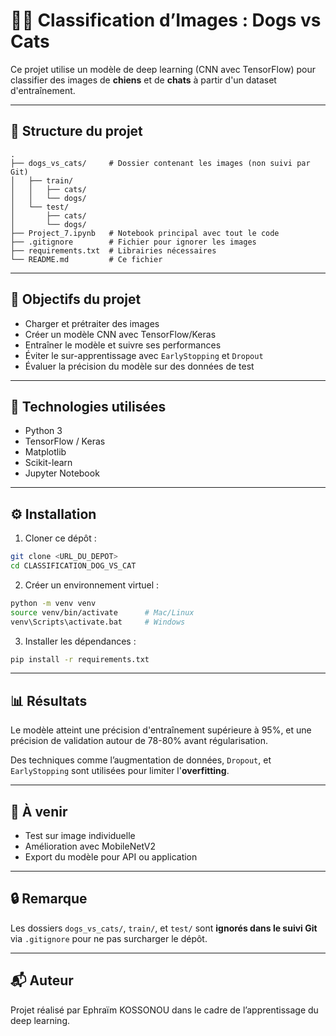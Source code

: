 # 🐶🐱 Classification d’Images : Dogs vs Cats

Ce projet utilise un modèle de deep learning (CNN avec TensorFlow) pour classifier des images de **chiens** et de **chats** à partir d'un dataset d'entraînement.

---

## 📁 Structure du projet

```
.
├── dogs_vs_cats/     # Dossier contenant les images (non suivi par Git)
│   ├── train/
│   │   ├── cats/
│   │   └── dogs/
│   └── test/
│       ├── cats/
│       └── dogs/
├── Project_7.ipynb   # Notebook principal avec tout le code
├── .gitignore        # Fichier pour ignorer les images
├── requirements.txt  # Librairies nécessaires
└── README.md         # Ce fichier
```

---

## 🚀 Objectifs du projet

- Charger et prétraiter des images
- Créer un modèle CNN avec TensorFlow/Keras
- Entraîner le modèle et suivre ses performances
- Éviter le sur-apprentissage avec `EarlyStopping` et `Dropout`
- Évaluer la précision du modèle sur des données de test

---

## 🧠 Technologies utilisées

- Python 3
- TensorFlow / Keras
- Matplotlib
- Scikit-learn
- Jupyter Notebook

---

## ⚙️ Installation

1. Cloner ce dépôt :
```bash
git clone <URL_DU_DEPOT>
cd CLASSIFICATION_DOG_VS_CAT
```

2. Créer un environnement virtuel :
```bash
python -m venv venv
source venv/bin/activate      # Mac/Linux
venv\Scripts\activate.bat     # Windows
```

3. Installer les dépendances :
```bash
pip install -r requirements.txt
```

---

## 📊 Résultats

Le modèle atteint une précision d'entraînement supérieure à 95%, et une précision de validation autour de 78-80% avant régularisation.

Des techniques comme l’augmentation de données, `Dropout`, et `EarlyStopping` sont utilisées pour limiter l'**overfitting**.

---

## 📝 À venir

- Test sur image individuelle
- Amélioration avec MobileNetV2
- Export du modèle pour API ou application

---

## 🔒 Remarque

Les dossiers `dogs_vs_cats/`, `train/`, et `test/` sont **ignorés dans le suivi Git** via `.gitignore` pour ne pas surcharger le dépôt.

---

## 📬 Auteur

Projet réalisé par Ephraïm KOSSONOU dans le cadre de l’apprentissage du deep learning.